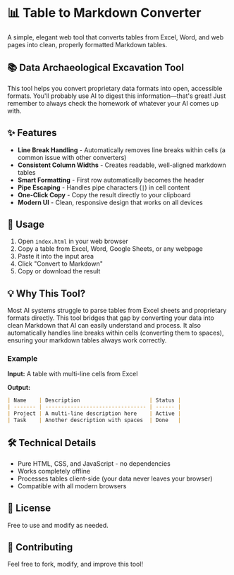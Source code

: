 # 📊 Table to Markdown Converter

A simple, elegant web tool that converts tables from Excel, Word, and web pages into clean, properly formatted Markdown tables.

## 📚 Data Archaeological Excavation Tool

This tool helps you convert proprietary data formats into open, accessible formats. You'll probably use AI to digest this information—that's great! Just remember to always check the homework of whatever your AI comes up with.

## ✨ Features

- **Line Break Handling** - Automatically removes line breaks within cells (a common issue with other converters)
- **Consistent Column Widths** - Creates readable, well-aligned markdown tables
- **Smart Formatting** - First row automatically becomes the header
- **Pipe Escaping** - Handles pipe characters (`|`) in cell content
- **One-Click Copy** - Copy the result directly to your clipboard
- **Modern UI** - Clean, responsive design that works on all devices

## 🚀 Usage

1. Open `index.html` in your web browser
2. Copy a table from Excel, Word, Google Sheets, or any webpage
3. Paste it into the input area
4. Click "Convert to Markdown"
5. Copy or download the result

## 💡 Why This Tool?

Most AI systems struggle to parse tables from Excel sheets and proprietary formats directly. This tool bridges that gap by converting your data into clean Markdown that AI can easily understand and process. It also automatically handles line breaks within cells (converting them to spaces), ensuring your markdown tables always work correctly.

### Example

**Input:** A table with multi-line cells from Excel

**Output:**
```markdown
| Name    | Description                      | Status |
| ------- | -------------------------------- | ------ |
| Project | A multi-line description here    | Active |
| Task    | Another description with spaces  | Done   |
```

## 🛠️ Technical Details

- Pure HTML, CSS, and JavaScript - no dependencies
- Works completely offline
- Processes tables client-side (your data never leaves your browser)
- Compatible with all modern browsers

## 📝 License

Free to use and modify as needed.

## 🤝 Contributing

Feel free to fork, modify, and improve this tool!
